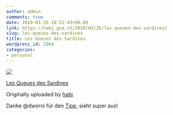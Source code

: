 ```yaml
---
author: admin
comments: true
date: 2010-03-26 18:51:43+00:00
link: https://habi.gna.ch/2010/03/26/les-queues-des-sardines/
slug: les-queues-des-sardines
title: Les Queues des Sardines
wordpress_id: 2084
categories:
- personal
---
```



 [![](http://farm5.static.flickr.com/4018/4465482286_2bfb800467_m.jpg)](http://www.flickr.com/photos/habi/4465482286/)
   

 
  [Les Queues des Sardines](http://www.flickr.com/photos/habi/4465482286/)
    

  Originally uploaded by [habi](http://www.flickr.com/people/habi/).
 



Danke @dworni für den [Tipp](http://dworni.ch/post/337049098/bleu-saignant-a-point-cuit-oder-bien-cuit), sieht super aus!
  

